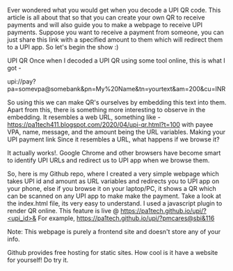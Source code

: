 Ever wondered what you would get when you decode a UPI QR code. This article is all about that so that you can create your own QR to receive payments and will also guide you to make a webpage to receive UPI payments. Suppose you want to receive a payment from someone, you can just share this link with a specified amount to them which will redirect them to a UPI app. So let's begin the show :)

UPI QR
Once when I decoded a UPI QR using some tool online, this is what I got -

upi://pay?pa=somevpa@somebank&pn=My%20Name&tn=yourtext&am=200&cu=INR

So using this we can make QR's ourselves by embedding this text into them. Apart from this, there is something more interesting to observe in the embedding. It resembles a web URL, something like - https://pa1tech411.blogspot.com/2020/04/upi-qr.html?t=100 with payee VPA, name, message, and the amount being the URL variables.
Making your UPI payment link
Since it resembles a URL, what happens if we browse it?

It actually works!. Google Chrome and other browsers have become smart to identify UPI URLs and redirect us to UPI app when we browse them.

So, here is my Github repo, where I created a very simple webpage which takes UPI id and amount as URL variables and redirects you to UPI app on your phone, else if you browse it on your laptop/PC, it shows a QR which can be scanned on any UPI app to make make the payment. Take a look at the index.html file, its very easy to understand. I used a javascript plugin to render QR online. This feature is live @ 
https://pa1tech.github.io/upi/?<upi_id>&<amt>
For example, https://pa1tech.github.io/upi/?pmcares@sbi&116

Note: This webpage is purely a frontend site and doesn't store any of your info.

Github provides free hosting for static sites. How cool is it have a website for yourself! Do try it.

